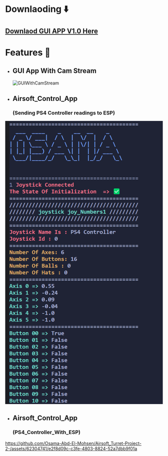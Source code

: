 # **Downlaoding** ⬇️
## [Downlaod GUI APP V1.0 Here](https://github.com/Osama-Abd-El-Mohsen/Airsoft_Turret-Project-2-/releases/tag/V1.0)


# **Features 💫**
  - ## GUI App With Cam Stream
    ![GUIWithCamStream](https://github.com/Osama-Abd-El-Mohsen/Airsoft_Turret-Project-2-/assets/62304741/05c719e1-f843-4c7e-af8a-eeafb3893987)

  - ## Airsoft_Control_App 
    ### (Sending PS4 Controller readings to ESP)
![Alt text](/assits/PS4_2_ESP.png)

- ## Airsoft_Control_App 
  ### (PS4_Controller_With_ESP)
https://github.com/Osama-Abd-El-Mohsen/Airsoft_Turret-Project-2-/assets/62304741/e2f8d09c-c3fe-4803-8824-52a7dbb9f01a

